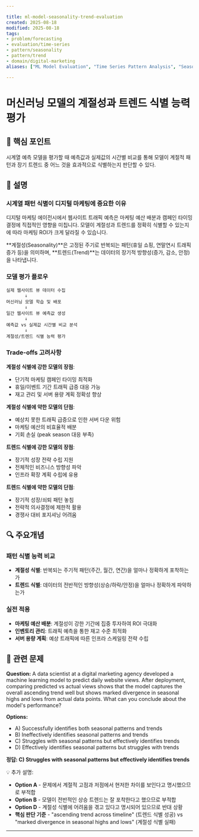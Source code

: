 ```yaml
---

title: ml-model-seasonality-trend-evaluation
created: 2025-08-18
modified: 2025-08-18
tags:
- problem/forecasting
- evaluation/time-series
- pattern/seasonality
- pattern/trend
- domain/digital-marketing
aliases: ["ML Model Evaluation", "Time Series Pattern Analysis", "Seasonality Trend Detection"]

---
```


# 머신러닝 모델의 계절성과 트렌드 식별 능력 평가

## 🎯 핵심 포인트

시계열 예측 모델을 평가할 때 예측값과 실제값의 시간별 비교를 통해 모델이 계절적 패턴과 장기 트렌드 중 어느 것을 효과적으로 식별하는지 판단할 수 있다.

## 📝 설명

### 시계열 패턴 식별이 디지털 마케팅에 중요한 이유

디지털 마케팅 에이전시에서 웹사이트 트래픽 예측은 마케팅 예산 배분과 캠페인 타이밍 결정에 직접적인 영향을 미칩니다. 모델이 계절성과 트렌드를 정확히 식별할 수 있는지에 따라 마케팅 ROI가 크게 달라질 수 있습니다.

**계절성(Seasonality)**은 고정된 주기로 반복되는 패턴(휴일 쇼핑, 연말연시 트래픽 증가 등)을 의미하며, **트렌드(Trend)**는 데이터의 장기적 방향성(증가, 감소, 안정)을 나타냅니다.

### 모델 평가 플로우

```
실제 웹사이트 뷰 데이터 수집
       ↓
머신러닝 모델 학습 및 배포
       ↓
일간 웹사이트 뷰 예측값 생성
       ↓
예측값 vs 실제값 시간별 비교 분석
       ↓
계절성/트렌드 식별 능력 평가
```

### Trade-offs 고려사항

**계절성 식별에 강한 모델의 장점**:
- 단기적 마케팅 캠페인 타이밍 최적화
- 휴일/이벤트 기간 트래픽 급증 대응 가능
- 재고 관리 및 서버 용량 계획 정확성 향상

**계절성 식별에 약한 모델의 단점**:
- 예상치 못한 트래픽 급증으로 인한 서버 다운 위험
- 마케팅 예산의 비효율적 배분
- 기회 손실 (peak season 대응 부족)

**트렌드 식별에 강한 모델의 장점**:
- 장기적 성장 전략 수립 지원
- 전체적인 비즈니스 방향성 파악
- 인프라 확장 계획 수립에 유용

**트렌드 식별에 약한 모델의 단점**:
- 장기적 성장/쇠퇴 패턴 놓침
- 전략적 의사결정에 제한적 활용
- 경쟁사 대비 포지셔닝 어려움

## 🔍 주요개념

### 패턴 식별 능력 비교

- **계절성 식별**: 반복되는 주기적 패턴(주간, 월간, 연간)을 얼마나 정확하게 포착하는가
- **트렌드 식별**: 데이터의 전반적인 방향성(상승/하락/안정)을 얼마나 정확하게 파악하는가

### 실전 적용

- **마케팅 예산 배분**: 계절성이 강한 기간에 집중 투자하여 ROI 극대화
- **인벤토리 관리**: 트래픽 예측을 통한 재고 수준 최적화
- **서버 용량 계획**: 예상 트래픽에 따른 인프라 스케일링 전략 수립

## 📝 관련 문제

**Question:** A data scientist at a digital marketing agency developed a machine learning model to predict daily website views. After deployment, comparing predicted vs actual views shows that the model captures the overall ascending trend well but shows marked divergence in seasonal highs and lows from actual data points. What can you conclude about the model's performance?

**Options:**

- A) Successfully identifies both seasonal patterns and trends
- B) Ineffectively identifies seasonal patterns and trends  
- C) Struggles with seasonal patterns but effectively identifies trends
- D) Effectively identifies seasonal patterns but struggles with trends

**정답: C) Struggles with seasonal patterns but effectively identifies trends**

💡 추가 설명:

- **Option A** - 문제에서 계절적 고점과 저점에서 현저한 차이를 보인다고 명시했으므로 부적합
- **Option B** - 모델이 전반적인 상승 트렌드는 잘 포착한다고 했으므로 부적합
- **Option D** - 계절성 식별에 어려움을 겪고 있다고 명시되어 있으므로 반대 상황
- **핵심 판단 기준** - "ascending trend across timeline" (트렌드 식별 성공) vs "marked divergence in seasonal highs and lows" (계절성 식별 실패)

---